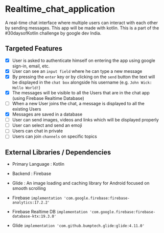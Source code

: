 # Realtime_chat_application
A real-time chat interface where multiple users can interact with each other by sending messages. This app will be made with kotlin. This is a part of the #30daysofKotlin challenge by google dev India.

## Targeted Features
-   [X] User is asked to authenticate himself on entering the app using google sign-in, email, etc.
-   [X] User can see an `input field` where he can type a new message
-   [X] By pressing the `enter` key or by clicking on the `send` button the text will be displayed in the `chat box` alongside his username (e.g. `John Wick: Hello World!`)
-   [X] The messages will be visible to all the Users that are in the chat app (using Firebase Realtime Database)
-   [ ] When a new User joins the chat, a message is displayed to all the existing Users
-   [X] Messages are saved in a database
-   [ ] User can send images, videos and links which will be displayed properly
-   [ ] User can select and send an emoji
-   [ ] Users can chat in private
-   [ ] Users can join `channels` on specific topics

## External Libraries / Dependencies

* Primary Language   : Kotlin
* Backend            : Firebase
* Glide              : An image loading and caching library for Android focused on smooth scrolling

* Firebase `implementation 'com.google.firebase:firebase-analytics:17.2.2'`
* Firebase Realtime DB `implementation 'com.google.firebase:firebase-database-ktx:19.3.0'`
* Glide `implementation 'com.github.bumptech.glide:glide:4.11.0'`

